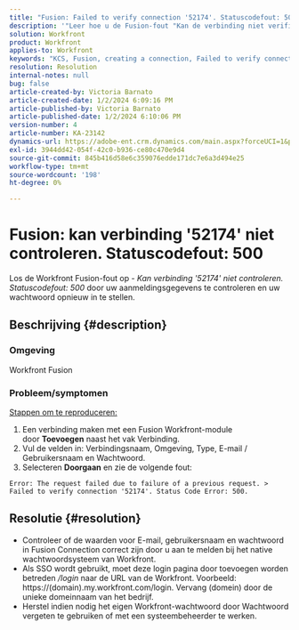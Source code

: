 ```yaml
---
title: "Fusion: Failed to verify connection '52174'. Statuscodefout: 500"
description: '"Leer hoe u de Fusion-fout "Kan de verbinding niet verifiëren ''52174'' kunt oplossen. Statuscodefout: 500"".'
solution: Workfront
product: Workfront
applies-to: Workfront
keywords: "KCS, Fusion, creating a connection, Failed to verify connection '52174'. Statuscodefout: 500, Fout, Adobe Workfront, Fusion, Problemen oplossen"
resolution: Resolution
internal-notes: null
bug: false
article-created-by: Victoria Barnato
article-created-date: 1/2/2024 6:09:16 PM
article-published-by: Victoria Barnato
article-published-date: 1/2/2024 6:10:06 PM
version-number: 4
article-number: KA-23142
dynamics-url: https://adobe-ent.crm.dynamics.com/main.aspx?forceUCI=1&pagetype=entityrecord&etn=knowledgearticle&id=1faec205-9aa9-ee11-be37-6045bd006b25
exl-id: 3944dd42-054f-42c0-b936-ce80c470e9d4
source-git-commit: 845b416d58e6c359076edde171dc7e6a3d494e25
workflow-type: tm+mt
source-wordcount: '198'
ht-degree: 0%

---
```


# Fusion: kan verbinding &#39;52174&#39; niet controleren. Statuscodefout: 500


Los de Workfront Fusion-fout op - *Kan verbinding &#39;52174&#39; niet controleren. Statuscodefout: 500* door uw aanmeldingsgegevens te controleren en uw wachtwoord opnieuw in te stellen.

## Beschrijving {#description}


### Omgeving

Workfront Fusion

### Probleem/symptomen

<u>Stappen om te reproduceren:</u>

1. Een verbinding maken met een Fusion Workfront-module door <b>Toevoegen</b> naast het vak Verbinding.
2. Vul de velden in: Verbindingsnaam, Omgeving, Type, E-mail / Gebruikersnaam en Wachtwoord.
3. Selecteren <b>Doorgaan</b> en zie de volgende fout:



```
Error: The request failed due to failure of a previous request. > Failed to verify connection '52174'. Status Code Error: 500.
```



## Resolutie {#resolution}


- Controleer of de waarden voor E-mail, gebruikersnaam en wachtwoord in Fusion Connection correct zijn door u aan te melden bij het native wachtwoordsysteem van Workfront.
- Als SSO wordt gebruikt, moet deze login pagina door toevoegen worden betreden */login* naar de URL van de Workfront. Voorbeeld: https://(domain).my.workfront.com/login. Vervang (domein) door de unieke domeinnaam van het bedrijf.
- Herstel indien nodig het eigen Workfront-wachtwoord door Wachtwoord vergeten te gebruiken of met een systeembeheerder te werken.
